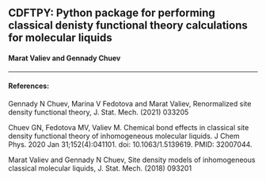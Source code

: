 ## CDFTPY: Python package for performing classical denisty functional theory calculations for molecular liquids 
#### Marat Valiev and Gennady Chuev
___

[comment]: <> (Simulates inhomogenous molecular liquid system in the presence of)

[comment]: <> (Lennard-Jones &#40;LJ&#41; solute particle)

[comment]: <> (In this release only RISM solver is provided.)

[comment]: <> (The program can be ran as)

[comment]: <> (    rism <input_file>)
    
[comment]: <> (The input file is of the following form)

[comment]: <> (    <solute>)

[comment]: <> (    # site   sigma&#40;Angs&#41;  eps&#40;kj/mol&#41;    charge&#40;e&#41;)

[comment]: <> (    Na       2.16         1.4755         1.0)

[comment]: <> (    <simulation>)

[comment]: <> (    temp 300)

[comment]: <> (    solvent 2site)

[comment]: <> (    tol 1.0E-7)

[comment]: <> (    max_iter 100 )
    
[comment]: <> (It contains two sections: _\<solute\>_ and _\<simulation\>_.)

[comment]: <> (The _\<solute\>_ section specifies solute parameters: name, LJ parameters)

[comment]: <> (and charge.)

[comment]: <> (The _\<simulation\>_ section describes general parameters of the system)

[comment]: <> (    temp 300       - temperature in K &#40;in this case 300K&#41;)

[comment]: <> (    solvent 2site  - solvent model &#40;in this case two site water model&#41;)

[comment]: <> (    tol 1.0E-7     - tolerance for convergence &#40;1.0E-7 in this case&#41;)

[comment]: <> (    max_iter 100   - maximum number of iterations &#40;100 in this case&#41;)
    
[comment]: <> (Upon successfull the program will generate RDF files &#40;with)

[comment]: <> (extension rdf&#41;. )

[comment]: <> (In particular, )

[comment]: <> (for the example provided above the following rdf files will be generated)

[comment]: <> (    NaH.rdf		NaO.rdf	 )
    
[comment]: <> (The rdf files contains two column - distance &#40;r&#41; and RDF g&#40;r&#41;. E.g.)

[comment]: <> (    # r        g&#40;r&#41;)

[comment]: <> (    0.005      0.0)

[comment]: <> (    0.015      7.973e-10)

[comment]: <> (    0.025      2.395e-09)

[comment]: <> (    0.035      4.797e-09)

[comment]: <> (    0.045      8.01e-09)

[comment]: <> (    0.055      1.204e-08)

[comment]: <> (    ....)


[comment]: <> (#### Available solvent models:)

[comment]: <> (    2site)
    
[comment]: <> (    Kippi M. Dyer, John S. Perkyns, George Stell, )

[comment]: <> (    and B. Montgomery Pettitt,Mol Phys. 2009 ; 107&#40;4-6&#41;: 423–431. doi:10.1080/00268970902845313.)

#### References:

Gennady N Chuev, Marina V Fedotova and Marat Valiev,
 Renormalized site density functional theory,
 J. Stat. Mech. (2021) 033205

Chuev GN, Fedotova MV, Valiev M. 
Chemical bond effects in classical site density 
functional theory of inhomogeneous molecular liquids. 
J Chem Phys. 2020 Jan 31;152(4):041101. doi: 10.1063/1.5139619. PMID: 32007044.

Marat Valiev and Gennady N Chuev,
 Site density models of inhomogeneous classical molecular liquids,
 J. Stat. Mech. (2018) 093201
 
 